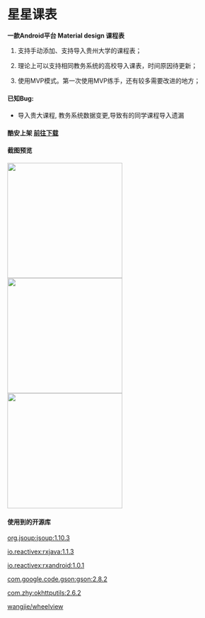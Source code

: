 # 星星课表
**一款Android平台 Material design 课程表**
<!--more-->
1. 支持手动添加、支持导入贵州大学的课程表；

2. 理论上可以支持相同教务系统的高校导入课表，时间原因待更新；

3. 使用MVP模式。第一次使用MVP练手，还有较多需要改进的地方；


#### 已知Bug: 
- 导入贵大课程, 教务系统数据变更,导致有的同学课程导入遗漏


#### **酷安上架 [前往下载](https://www.coolapk.com/apk/com.mnnyang.gzuclassschedule)**

#### 截图预览

<img src="https://github.com/mnnyang/GzuClassSchedule/blob/master/img/Screenshot_2018-04-09-18-34-33-470_com.mnnyang.gz.png" width="260" height="auto"><img src="https://github.com/mnnyang/GzuClassSchedule/blob/master/img/Screenshot_2018-04-09-18-34-39-425_com.mnnyang.gz.png" width="260" height="auto"><img src="https://github.com/mnnyang/GzuClassSchedule/blob/master/img/Screenshot_2018-04-09-18-34-44-786_com.mnnyang.gz.png" width="260" height="auto">

#### 使用到的开源库

[org.jsoup:jsoup:1.10.3](https://jsoup.org/download)

[io.reactivex:rxjava:1.1.3](https://github.com/ReactiveX/RxJava)

 [io.reactivex:rxandroid:1.0.1](https://github.com/ReactiveX/RxAndroid)

[com.google.code.gson:gson:2.8.2](https://github.com/google/gson)

[com.zhy:okhttputils:2.6.2](https://github.com/hongyangAndroid/okhttputils)

[wangjie/wheelview](https://github.com/wangjiegulu/WheelView)

